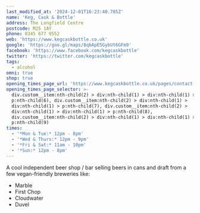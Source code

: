 ```yaml
---
last_modified_at: '2024-12-01T16:23:40.785Z'
name: 'Keg, Cask & Bottle'
address: The Longfield Centre
postcode: M25 1AY
phone: 0345 677 9552
web: 'https://www.kegcaskbottle.co.uk'
google: 'https://goo.gl/maps/8qbApE5GybUt6GFm9'
facebook: 'https://www.facebook.com/kegcaskbottle'
twitter: 'https://twitter.com/kegcaskbottle'
tags:
  - alcohol
omni: true
shop: true
opening_times_page_url: 'https://www.kegcaskbottle.co.uk/pages/contact'
opening_times_page_selector: >-
  div.custom__item:nth-child(2) > div:nth-child(1) > div:nth-child(1) >
  p:nth-child(6), div.custom__item:nth-child(2) > div:nth-child(1) >
  div:nth-child(1) > p:nth-child(7), div.custom__item:nth-child(2) >
  div:nth-child(1) > div:nth-child(1) > p:nth-child(8),
  div.custom__item:nth-child(2) > div:nth-child(1) > div:nth-child(1) >
  p:nth-child(9)
times:
  - '*Mon & Tue:* 12pm - 8pm'
  - '*Wed & Thurs:* 12pm - 9pm'
  - '*Fri & Sat:* 11am - 10pm'
  - '*Sun:* 12pm - 8pm'
---
```


A cool independent beer shop / bar selling beers in cans and draft from a few vegan-friendly breweries like:

- Marble
- First Chop
- Cloudwater
- Duvel

